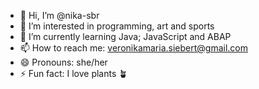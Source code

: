 - 👋 Hi, I’m @nika-sbr
- 👀 I’m interested in programming, art and sports
- 🌱 I’m currently learning Java; JavaScript and ABAP
- 📫 How to reach me: veronikamaria.siebert@gmail.com
- 😄 Pronouns: she/her
- ⚡ Fun fact: I love plants 🪴

<!---
nika-sbr/nika-sbr is a ✨ special ✨ repository because its `README.md` (this file) appears on your GitHub profile.
You can click the Preview link to take a look at your changes.
--->
